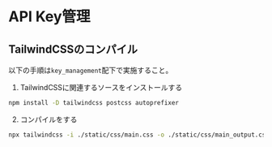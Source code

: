 # API Key管理

## TailwindCSSのコンパイル

以下の手順は`key_management`配下で実施すること。

1. TailwindCSSに関連するソースをインストールする

```bash
npm install -D tailwindcss postcss autoprefixer
```

2. コンパイルをする

```bash
npx tailwindcss -i ./static/css/main.css -o ./static/css/main_output.css --watch
```
